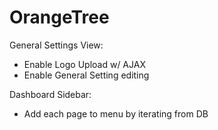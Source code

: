 OrangeTree
==========

General Settings View:
  - Enable Logo Upload w/ AJAX
  - Enable General Setting editing

Dashboard Sidebar:
  - Add each page to menu by iterating from DB